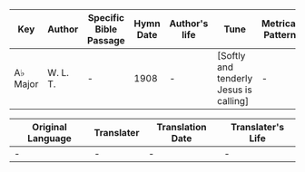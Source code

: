 Key | Author   | Specific Bible Passage     |Hymn Date |Author's life |Tune |Metrical Pattern   |Composer/Source
-- | --------- | ---------------------------|----------|--------------|-----|-------------------|-------------  
A♭ Major |W. L. T. |- |1908 |- |[Softly and tenderly Jesus is calling] |- |W. L. Thompson

Original Language | Translater | Translation Date   | Translater's Life  
----------------- | --------- | --------------------|-------------     
\- |- |- |-
